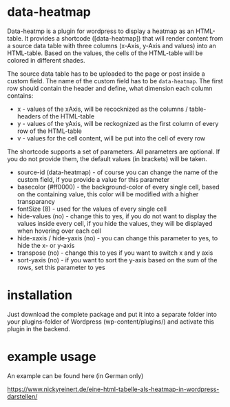 # data-heatmap
Data-heatmp is a plugin for wordpress to display a heatmap as an HTML-table. It provides a shortcode ([data-heatmap]) that will render content from a source data table with three columns (x-Axis, y-Axis and values) into an HTML-table. Based on the values, the cells of the HTML-table will be colored in different shades. 

The source data table has to be uploaded to the page or post inside a custom field. The name of the custom field has to be `data-heatmap`. The first row should contain the header and define, what dimension each column contains:

* x - values of the xAxis, will be recocknized as the columns / table-headers of the HTML-table
* y - values of the yAxis, will be reckognized as the first column of every row of the HTML-table
* v - values for the cell content, will be put into the cell of every row

The shortcode supports a set of parameters. All parameters are optional. If you do not provide them, the default values (in brackets) will be taken.

* source-id (data-heatmap) - of course you can change the name of the custom field, if you provide a value for this parameter
* basecolor (#ff0000) - the background-color of every single cell, based on the containing value, this color will be modified with a higher transparancy
* fontSize (8) - used for the values of every single cell
* hide-values (no) - change this to yes, if you do not want to display the values inside every cell, if you hide the values, they will be displayed when hovering over each cell
* hide-xaxis / hide-yaxis (no) - you can change this parameter to yes, to hide the x- or y-axis
* transpose (no) - change this to yes if you want to switch x and y axis
* sort-yaxis (no) - if you want to sort the y-axis based on the sum of the rows, set this parameter to yes

# installation

Just download the complete package and put it into a separate folder into your plugins-folder of Wordpress (wp-content/plugins/) and activate this plugin in the backend. 

# example usage
An example can be found here (in German only)

https://www.nickyreinert.de/eine-html-tabelle-als-heatmap-in-wordpress-darstellen/
